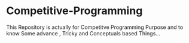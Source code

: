 # Competitive-Programming
This Repository is actually for Competitve Programming Purpose and to know Some advance , Tricky and Conceptuals based Things...
